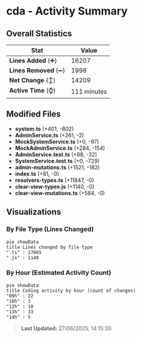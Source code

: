 # cda - Activity Summary 

## Overall Statistics

| Stat                   | Value                                                             |
| ---------------------- | ----------------------------------------------------------------- |
| **Lines Added** (➕)   | 16207                                          |
| **Lines Removed** (➖) | 1998                                        |
| **Net Change** (↕)    | 14209                |
| **Active Time** (⌚)   | 111 minutes |


## Modified Files
- **system.ts** (+401, -802)
- **AdminService.ts** (+261, -2)
- **MockSystemService.ts** (+0, -97)
- **MockAdminService.ts** (+284, -154)
- **AdminService.test.ts** (+88, -32)
- **SystemService.test.ts** (+0, -729)
- **admin-mutations.ts** (+1521, -182)
- **index.ts** (+81, -0)
- **resolvers-types.ts** (+11847, -0)
- **clear-view-types.js** (+1140, -0)
- **clear-view-mutations.ts** (+584, -0)

## Visualizations

### By File Type (Lines Changed)

```mermaid
pie showData
title Lines changed by file type
".ts" : 17065
".js" : 1140
```

### By Hour (Estimated Activity Count)

```mermaid
pie showData
title Coding activity by hour (count of changes)
"09h" : 22
"10h" : 3
"12h" : 10
"13h" : 33
"14h" : 5
```


> **Last Updated:** 27/06/2025, 14:15:30